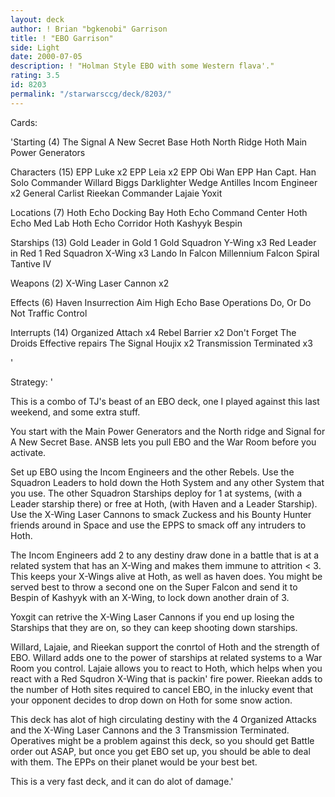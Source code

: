 ```yaml
---
layout: deck
author: ! Brian "bgkenobi" Garrison
title: ! "EBO Garrison"
side: Light
date: 2000-07-05
description: ! "Holman Style EBO with some Western flava'."
rating: 3.5
id: 8203
permalink: "/starwarsccg/deck/8203/"
---
```

Cards: 

'Starting (4)
The Signal
A New Secret Base
Hoth North Ridge
Hoth Main Power Generators

Characters (15)
EPP Luke x2
EPP Leia x2
EPP Obi Wan
EPP Han
Capt. Han Solo
Commander Willard
Biggs Darklighter
Wedge Antilles
Incom Engineer x2
General Carlist Rieekan
Commander Lajaie
Yoxit

Locations (7)
Hoth Echo Docking Bay
Hoth Echo Command Center
Hoth Echo Med Lab
Hoth Echo Corridor
Hoth
Kashyyk
Bespin

Starships (13)
Gold Leader in Gold 1
Gold Squadron Y-Wing x3
Red Leader in Red 1
Red Squadron X-Wing x3
Lando In Falcon
Millennium Falcon
Spiral
Tantive IV

Weapons (2)
X-Wing Laser Cannon x2

Effects (6)
Haven
Insurrection
Aim High
Echo Base Operations
Do, Or Do Not
Traffic Control

Interrupts (14)
Organized Attach x4
Rebel Barrier x2
Don't Forget The Droids
Effective repairs
The Signal
Houjix x2
Transmission Terminated x3


'

Strategy: '

This is a combo of TJ's beast of an EBO deck, one I played against this last weekend, and some extra stuff.

You start with the Main Power Generators and the North ridge and Signal for A New Secret Base.	ANSB lets you pull EBO and the War Room before you activate.

Set up EBO using the Incom Engineers and the other Rebels.  Use the Squadron Leaders to hold down the Hoth System and any other System that you use.  The other Squadron Starships deploy for 1 at systems, (with a Leader starship there) or free at Hoth, (with Haven and a Leader Starship).  Use the X-Wing Laser Cannons to smack Zuckess and his Bounty Hunter friends around in Space and use the EPPS to smack off any intruders to Hoth.

The Incom Engineers add 2 to any destiny draw done in a battle that is at a related system that has an X-Wing and makes them immune to attrition < 3.  This keeps your X-Wings alive at Hoth, as well as haven does.  You might be served best to throw a second one on the	Super Falcon and send it to Bespin of Kashyyk with an X-Wing, to lock down another drain of 3.

Yoxgit can retrive the X-Wing Laser Cannons if you end up losing the Starships that they are on, so they can keep shooting down starships.

Willard, Lajaie, and Rieekan support the conrtol of Hoth and the strength of EBO.  Willard adds one to the power of starships at related systems to a War Room you control.  Lajaie allows you to react to Hoth, which helps when you react with a Red Squdron X-Wing that is packin' fire power.  Rieekan adds to the number of Hoth sites required to cancel EBO, in the inlucky event that your opponent decides to drop down on Hoth for some snow action.

This deck has alot of high circulating destiny with the 4 Organized Attacks and the X-Wing Laser Cannons and the 3 Transmission Terminated.  Operatives might be a problem against this deck, so you should get Battle order out ASAP, but once you get EBO set up, you should be able to deal with them.  The EPPs on their planet would be your best bet.

This is a very fast deck, and it can do alot of damage.'
